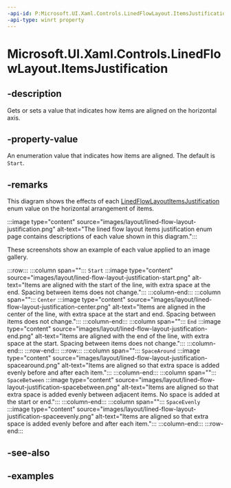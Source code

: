 ```yaml
---
-api-id: P:Microsoft.UI.Xaml.Controls.LinedFlowLayout.ItemsJustification
-api-type: winrt property
---
```


# Microsoft.UI.Xaml.Controls.LinedFlowLayout.ItemsJustification

<!--
public Microsoft.UI.Xaml.Controls.LinedFlowLayoutItemsJustification ItemsJustification { get; set; }
-->


## -description

Gets or sets a value that indicates how items are aligned on the horizontal axis.

## -property-value

An enumeration value that indicates how items are aligned. The default is `Start`.

## -remarks

This diagram shows the effects of each [LinedFlowLayoutItemsJustification](linedflowlayoutitemsjustification.md) enum value on the horizontal arrangement of items.

:::image type="content" source="images/layout/lined-flow-layout-justification.png" alt-text="The lined flow layout items justification enum page contains descriptions of each value shown in this diagram.":::

These screenshots show an example of each value applied to an image gallery.

:::row:::
   :::column span="":::
      `Start`
      :::image type="content" source="images/layout/lined-flow-layout-justification-start.png" alt-text="Items are aligned with the start of the line, with extra space at the end. Spacing between items does not change.":::
   :::column-end:::
   :::column span="":::
      `Center`
      :::image type="content" source="images/layout/lined-flow-layout-justification-center.png" alt-text="Items are aligned in the center of the line, with extra space at the start and end. Spacing between items does not change.":::
   :::column-end:::
   :::column span="":::
      `End`
      :::image type="content" source="images/layout/lined-flow-layout-justification-end.png" alt-text="Items are aligned with the end of the line, with extra space at the start. Spacing between items does not change.":::
   :::column-end:::
:::row-end:::
:::row:::
   :::column span="":::
      `SpaceAround`
      :::image type="content" source="images/layout/lined-flow-layout-justification-spacearound.png" alt-text="Items are aligned so that extra space is added evenly before and after each item.":::
   :::column-end:::
   :::column span="":::
      `SpaceBetween`
      :::image type="content" source="images/layout/lined-flow-layout-justification-spacebetween.png" alt-text="Items are aligned so that extra space is added evenly between adjacent items. No space is added at the start or end.":::
   :::column-end:::
   :::column span="":::
      `SpaceEvenly`
      :::image type="content" source="images/layout/lined-flow-layout-justification-spaceevenly.png" alt-text="Items are aligned so that extra space is added evenly before and after each item.":::
   :::column-end:::
:::row-end:::

## -see-also

## -examples


